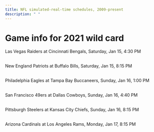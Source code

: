 ```yaml
---
title: NFL simulated-real-time schedules, 2009-present
description: " "
---
```


# Game info for 2021 wild card

Las Vegas Raiders at Cincinnati Bengals, Saturday, Jan 15, 4:30 PM

<br/>New England Patriots at Buffalo Bills, Saturday, Jan 15, 8:15 PM

<br/>Philadelphia Eagles at Tampa Bay Buccaneers, Sunday, Jan 16, 1:00 PM

<br/>San Francisco 49ers at Dallas Cowboys, Sunday, Jan 16, 4:40 PM

<br/>Pittsburgh Steelers at Kansas City Chiefs, Sunday, Jan 16, 8:15 PM

<br/>Arizona Cardinals at Los Angeles Rams, Monday, Jan 17, 8:15 PM

